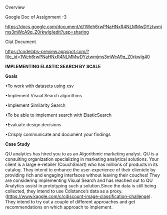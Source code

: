 Overview 

Google Doc of Assignment -3

https://docs.google.com/document/d/1Weh6rwPNaHNxR4NLMMwDYztwmjms3mWcA9q_Z0rkwlg/edit?usp=sharing

Clat Document

https://codelabs-preview.appspot.com/?file_id=1Weh6rwPNaHNxR4NLMMwDYztwmjms3mWcA9q_Z0rkwlg#0

**IMPLEMENTING ELASTIC SEARCH BY SCALE**

**Goals** 

•To work with datasets using xsv

•Implement Visual Search algorithms

•Implement Similarity Search

•To be able to implement search with ElasticSearch

•Evaluate design decisions

•Crisply communicate and document your findings

**Case Study**

QU analytics has hired you to as an Algorithmic marketing analyst. QU is a consulting organization specializing in marketing analytical solutions. Your client is a large e-retailer (CouchSmart) who has millions of products in its catalog. They intend to enhance the user-experience of their clientele by providing rich and engaging interfaces without leaving their couches! They are considering implementing Visual Search and has reached out to QU Analytics assist in prototyping such a solution.Since the data is still being collected, they intend to use Cdistance’s data as a proxy. (https://www.kaggle.com/c/cdiscount-image-classification-challenge). They intend to try out a couple of different approaches and get recommendations on which approach to implement.
